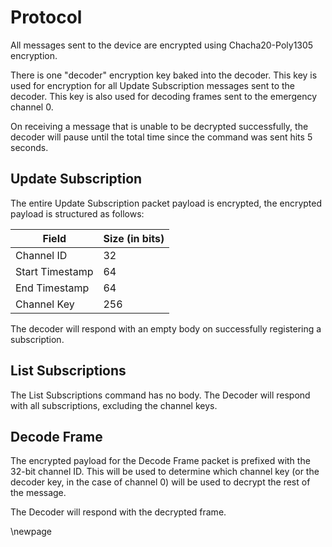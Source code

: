 # Protocol

All messages sent to the device are encrypted using Chacha20-Poly1305 
encryption.

There is one "decoder" encryption key baked into the decoder. This key is used 
for encryption for all Update Subscription messages sent to the decoder. 
This key is also used for decoding frames sent to the emergency channel 0.

On receiving a message that is unable to be decrypted successfully, the decoder
will pause until the total time since the command was sent hits 5 seconds.


## Update Subscription


The entire Update Subscription packet payload is encrypted, the encrypted
payload is structured as follows:

| Field           | Size (in bits) |
| --------------- | -------------- |
| Channel ID      | 32             |
| Start Timestamp | 64             |
| End Timestamp   | 64             |
| Channel Key     | 256            |

The decoder will respond with an empty body on successfully registering a
subscription.

## List Subscriptions

The List Subscriptions command has no body. The Decoder will respond with all
subscriptions, excluding the channel keys.

## Decode Frame

The encrypted payload for the Decode Frame packet is prefixed with the 32-bit
channel ID. This will be used to determine which channel key (or the decoder 
key, in the case of channel 0) will be used to decrypt the rest of the message.

The Decoder will respond with the decrypted frame.

\newpage